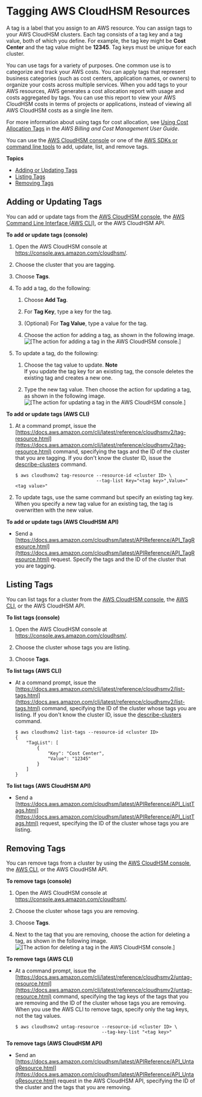 # Tagging AWS CloudHSM Resources<a name="tag-resources"></a>

A tag is a label that you assign to an AWS resource\. You can assign tags to your AWS CloudHSM clusters\. Each tag consists of a tag key and a tag value, both of which you define\. For example, the tag key might be **Cost Center** and the tag value might be **12345**\. Tag keys must be unique for each cluster\.

You can use tags for a variety of purposes\. One common use is to categorize and track your AWS costs\. You can apply tags that represent business categories \(such as cost centers, application names, or owners\) to organize your costs across multiple services\. When you add tags to your AWS resources, AWS generates a cost allocation report with usage and costs aggregated by tags\. You can use this report to view your AWS CloudHSM costs in terms of projects or applications, instead of viewing all AWS CloudHSM costs as a single line item\.

For more information about using tags for cost allocation, see [Using Cost Allocation Tags](https://docs.aws.amazon.com/awsaccountbilling/latest/aboutv2/cost-alloc-tags.html) in the *AWS Billing and Cost Management User Guide*\.

You can use the [AWS CloudHSM console](https://console.aws.amazon.com/cloudhsm/) or one of the [AWS SDKs or command line tools](https://aws.amazon.com/tools/) to add, update, list, and remove tags\.

**Topics**
+ [Adding or Updating Tags](#add-update-tags)
+ [Listing Tags](#list-tags)
+ [Removing Tags](#remove-tags)

## Adding or Updating Tags<a name="add-update-tags"></a>

You can add or update tags from the [AWS CloudHSM console](https://console.aws.amazon.com/cloudhsm/), the [AWS Command Line Interface \(AWS CLI\)](https://aws.amazon.com/cli/), or the AWS CloudHSM API\.

**To add or update tags \(console\)**

1. Open the AWS CloudHSM console at [https://console\.aws\.amazon\.com/cloudhsm/](https://console.aws.amazon.com/cloudhsm/)\.

1. Choose the cluster that you are tagging\.

1. Choose **Tags**\.

1. To add a tag, do the following:

   1. Choose **Add Tag**\.

   1. For **Tag Key**, type a key for the tag\.

   1. \(Optional\) For **Tag Value**, type a value for the tag\.

   1. Choose the action for adding a tag, as shown in the following image\.  
![\[The action for adding a tag in the AWS CloudHSM console.\]](http://docs.aws.amazon.com/cloudhsm/latest/userguide/images/console-add-tag.png)

1. To update a tag, do the following:

   1. Choose the tag value to update\.
**Note**  
If you update the tag key for an existing tag, the console deletes the existing tag and creates a new one\.

   1. Type the new tag value\. Then choose the action for updating a tag, as shown in the following image\.  
![\[The action for updating a tag in the AWS CloudHSM console.\]](http://docs.aws.amazon.com/cloudhsm/latest/userguide/images/console-update-tag.png)

**To add or update tags \(AWS CLI\)**

1. At a command prompt, issue the [https://docs.aws.amazon.com/cli/latest/reference/cloudhsmv2/tag-resource.html](https://docs.aws.amazon.com/cli/latest/reference/cloudhsmv2/tag-resource.html) command, specifying the tags and the ID of the cluster that you are tagging\. If you don't know the cluster ID, issue the [describe\-clusters](https://docs.aws.amazon.com/cli/latest/reference/cloudhsmv2/describe-clusters.html) command\.

   ```
   $ aws cloudhsmv2 tag-resource --resource-id <cluster ID> \
                                 --tag-list Key="<tag key>",Value="<tag value>"
   ```

1. To update tags, use the same command but specify an existing tag key\. When you specify a new tag value for an existing tag, the tag is overwritten with the new value\.

**To add or update tags \(AWS CloudHSM API\)**
+ Send a [https://docs.aws.amazon.com/cloudhsm/latest/APIReference/API_TagResource.html](https://docs.aws.amazon.com/cloudhsm/latest/APIReference/API_TagResource.html) request\. Specify the tags and the ID of the cluster that you are tagging\.

## Listing Tags<a name="list-tags"></a>

You can list tags for a cluster from the [AWS CloudHSM console](https://console.aws.amazon.com/cloudhsm/), the [AWS CLI](https://aws.amazon.com/cli/), or the AWS CloudHSM API\.

**To list tags \(console\)**

1. Open the AWS CloudHSM console at [https://console\.aws\.amazon\.com/cloudhsm/](https://console.aws.amazon.com/cloudhsm/)\.

1. Choose the cluster whose tags you are listing\.

1. Choose **Tags**\.

**To list tags \(AWS CLI\)**
+ At a command prompt, issue the [https://docs.aws.amazon.com/cli/latest/reference/cloudhsmv2/list-tags.html](https://docs.aws.amazon.com/cli/latest/reference/cloudhsmv2/list-tags.html) command, specifying the ID of the cluster whose tags you are listing\. If you don't know the cluster ID, issue the [describe\-clusters](https://docs.aws.amazon.com/cli/latest/reference/cloudhsmv2/describe-clusters.html) command\.

  ```
  $ aws cloudhsmv2 list-tags --resource-id <cluster ID>
  {
      "TagList": [
          {
              "Key": "Cost Center",
              "Value": "12345"
          }
      ]
  }
  ```

**To list tags \(AWS CloudHSM API\)**
+ Send a [https://docs.aws.amazon.com/cloudhsm/latest/APIReference/API_ListTags.html](https://docs.aws.amazon.com/cloudhsm/latest/APIReference/API_ListTags.html) request, specifying the ID of the cluster whose tags you are listing\.

## Removing Tags<a name="remove-tags"></a>

You can remove tags from a cluster by using the [AWS CloudHSM console](https://console.aws.amazon.com/cloudhsm/), the [AWS CLI](https://aws.amazon.com/cli/), or the AWS CloudHSM API\.

**To remove tags \(console\)**

1. Open the AWS CloudHSM console at [https://console\.aws\.amazon\.com/cloudhsm/](https://console.aws.amazon.com/cloudhsm/)\.

1. Choose the cluster whose tags you are removing\.

1. Choose **Tags**\.

1. Next to the tag that you are removing, choose the action for deleting a tag, as shown in the following image\.  
![\[The action for deleting a tag in the AWS CloudHSM console.\]](http://docs.aws.amazon.com/cloudhsm/latest/userguide/images/console-remove-tag.png)

**To remove tags \(AWS CLI\)**
+ At a command prompt, issue the [https://docs.aws.amazon.com/cli/latest/reference/cloudhsmv2/untag-resource.html](https://docs.aws.amazon.com/cli/latest/reference/cloudhsmv2/untag-resource.html) command, specifying the tag keys of the tags that you are removing and the ID of the cluster whose tags you are removing\. When you use the AWS CLI to remove tags, specify only the tag keys, not the tag values\.

  ```
  $ aws cloudhsmv2 untag-resource --resource-id <cluster ID> \
                                  --tag-key-list "<tag key>"
  ```

**To remove tags \(AWS CloudHSM API\)**
+ Send an [https://docs.aws.amazon.com/cloudhsm/latest/APIReference/API_UntagResource.html](https://docs.aws.amazon.com/cloudhsm/latest/APIReference/API_UntagResource.html) request in the AWS CloudHSM API, specifying the ID of the cluster and the tags that you are removing\.